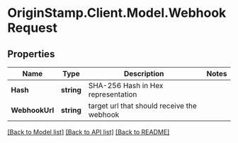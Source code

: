 # OriginStamp.Client.Model.WebhookRequest
## Properties

Name | Type | Description | Notes
------------ | ------------- | ------------- | -------------
**Hash** | **string** | SHA-256 Hash in Hex representation | 
**WebhookUrl** | **string** | target url that should receive the webhook | 

[[Back to Model list]](../README.md#documentation-for-models) [[Back to API list]](../README.md#documentation-for-api-endpoints) [[Back to README]](../README.md)

